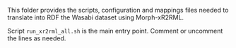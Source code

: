 This folder provides the scripts, configuration and mappings files needed to translate into RDF the Wasabi dataset using Morph-xR2RML.

Script `run_xr2rml_all.sh` is the main entry point.
Comment or uncomment the lines as needed.
